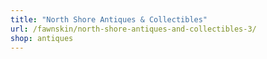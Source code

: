 ```yaml
---
title: "North Shore Antiques & Collectibles"
url: /fawnskin/north-shore-antiques-and-collectibles-3/
shop: antiques
---
```

